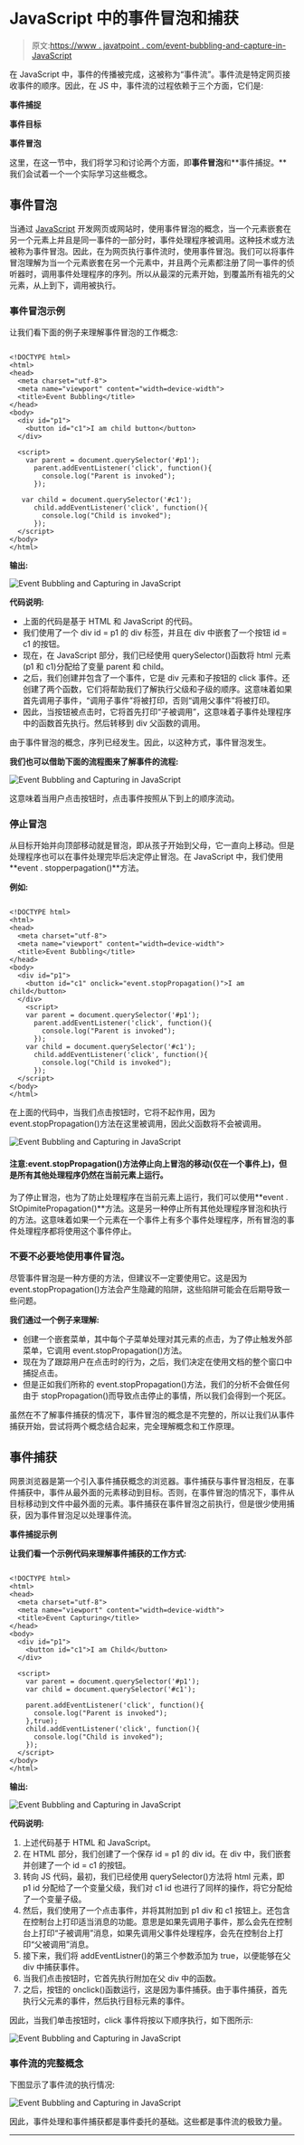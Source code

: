# JavaScript 中的事件冒泡和捕获

> 原文:[https://www . javatpoint . com/event-bubbling-and-capture-in-JavaScript](https://www.javatpoint.com/event-bubbling-and-capturing-in-javascript)

在 JavaScript 中，事件的传播被完成，这被称为“事件流”。事件流是特定网页接收事件的顺序。因此，在 JS 中，事件流的过程依赖于三个方面，它们是:

**事件捕捉**

**事件目标**

**事件冒泡**

这里，在这一节中，我们将学习和讨论两个方面，即**事件冒泡**和**事件捕捉。**我们会试着一个一个实际学习这些概念。

## 事件冒泡

当通过 [JavaScript](https://www.javatpoint.com/javascript-tutorial) 开发网页或网站时，使用事件冒泡的概念，当一个元素嵌套在另一个元素上并且是同一事件的一部分时，事件处理程序被调用。这种技术或方法被称为事件冒泡。因此，在为网页执行事件流时，使用事件冒泡。我们可以将事件冒泡理解为当一个元素嵌套在另一个元素中，并且两个元素都注册了同一事件的侦听器时，调用事件处理程序的序列。所以从最深的元素开始，到覆盖所有祖先的父元素，从上到下，调用被执行。

### 事件冒泡示例

让我们看下面的例子来理解事件冒泡的工作概念:

```

<!DOCTYPE html>
<html>
<head>
  <meta charset="utf-8">
  <meta name="viewport" content="width=device-width">
  <title>Event Bubbling</title>
</head>
<body>
  <div id="p1">
    <button id="c1">I am child button</button>
  </div>

  <script>
    var parent = document.querySelector('#p1');
      parent.addEventListener('click', function(){
        console.log("Parent is invoked");
      });

   var child = document.querySelector('#c1');
      child.addEventListener('click', function(){
        console.log("Child is invoked");
      });
  </script>
</body>
</html>

```

**输出:**

![Event Bubbling and Capturing in JavaScript](../Images/b4f43758f5de6c73b264560cf96c0a88.png)

**代码说明:**

*   上面的代码是基于 HTML 和 JavaScript 的代码。
*   我们使用了一个 div id = p1 的 div 标签，并且在 div 中嵌套了一个按钮 id = c1 的按钮。
*   现在，在 JavaScript 部分，我们已经使用 querySelector()函数将 html 元素(p1 和 c1)分配给了变量 parent 和 child。
*   之后，我们创建并包含了一个事件，它是 div 元素和子按钮的 click 事件。还创建了两个函数，它们将帮助我们了解执行父级和子级的顺序。这意味着如果首先调用子事件，“调用子事件”将被打印，否则“调用父事件”将被打印。
*   因此，当按钮被点击时，它将首先打印“子被调用”，这意味着子事件处理程序中的函数首先执行。然后转移到 div 父函数的调用。

由于事件冒泡的概念，序列已经发生。因此，以这种方式，事件冒泡发生。

**我们也可以借助下面的流程图来了解事件的流程:**

![Event Bubbling and Capturing in JavaScript](../Images/9836b5afe7c6553c07c1e89e93b0b0c1.png)

这意味着当用户点击按钮时，点击事件按照从下到上的顺序流动。

### 停止冒泡

从目标开始并向顶部移动就是冒泡，即从孩子开始到父母，它一直向上移动。但是处理程序也可以在事件处理完毕后决定停止冒泡。在 JavaScript 中，我们使用**event . stopperpagation()**方法。

**例如:**

```

<!DOCTYPE html>
<html>
<head>
  <meta charset="utf-8">
  <meta name="viewport" content="width=device-width">
  <title>Event Bubbling</title>
</head>
<body>
  <div id="p1">
    <button id="c1" onclick="event.stopPropagation()">I am child</button>
  </div>
 	<script>
    var parent = document.querySelector('#p1');
      parent.addEventListener('click', function(){
        console.log("Parent is invoked");
      });
    var child = document.querySelector('#c1');
      child.addEventListener('click', function(){
        console.log("Child is invoked");
      });
  </script>
</body>
</html>

```

在上面的代码中，当我们点击按钮时，它将不起作用，因为 event.stopPropagation()方法在这里被调用，因此父函数将不会被调用。

![Event Bubbling and Capturing in JavaScript](../Images/ba82182ce12a76670a7da7285d5ee8cd.png)

#### 注意:event.stopPropagation()方法停止向上冒泡的移动(仅在一个事件上)，但是所有其他处理程序仍然在当前元素上运行。

为了停止冒泡，也为了防止处理程序在当前元素上运行，我们可以使用**event . StOpimitePropagation()**方法。这是另一种停止所有其他处理程序冒泡和执行的方法。这意味着如果一个元素在一个事件上有多个事件处理程序，所有冒泡的事件处理程序都将使用这个事件停止。

### 不要不必要地使用事件冒泡。

尽管事件冒泡是一种方便的方法，但建议不一定要使用它。这是因为 event.stopPropagation()方法会产生隐藏的陷阱，这些陷阱可能会在后期导致一些问题。

**我们通过一个例子来理解:**

*   创建一个嵌套菜单，其中每个子菜单处理对其元素的点击，为了停止触发外部菜单，它调用 event.stopPropagation()方法。
*   现在为了跟踪用户在点击时的行为，之后，我们决定在使用文档的整个窗口中捕捉点击。
*   但是正如我们所称的 event.stopPropagation()方法，我们的分析不会做任何由于 stopPropagation()而导致点击停止的事情，所以我们会得到一个死区。

虽然在不了解事件捕获的情况下，事件冒泡的概念是不完整的，所以让我们从事件捕获开始，尝试将两个概念结合起来，完全理解概念和工作原理。

## 事件捕获

网景浏览器是第一个引入事件捕获概念的浏览器。事件捕获与事件冒泡相反，在事件捕获中，事件从最外面的元素移动到目标。否则，在事件冒泡的情况下，事件从目标移动到文件中最外面的元素。事件捕获在事件冒泡之前执行，但是很少使用捕获，因为事件冒泡足以处理事件流。

**事件捕捉示例**

**让我们看一个示例代码来理解事件捕获的工作方式:**

```

<!DOCTYPE html>
<html>
<head>
  <meta charset="utf-8">
  <meta name="viewport" content="width=device-width">
  <title>Event Capturing</title>
</head>
<body>
  <div id="p1">
    <button id="c1">I am Child</button>
  </div>

  <script>
    var parent = document.querySelector('#p1');
    var child = document.querySelector('#c1');

    parent.addEventListener('click', function(){
      console.log("Parent is invoked");
    },true);
	child.addEventListener('click', function(){
      console.log("Child is invoked");
    });
  </script>
</body>
</html>

```

**输出:**

![Event Bubbling and Capturing in JavaScript](../Images/375290c6b0a2aae64b29b18c29237320.png)

**代码说明:**

1.  上述代码基于 HTML 和 JavaScript。
2.  在 HTML 部分，我们创建了一个保存 id = p1 的 div id。在 div 中，我们嵌套并创建了一个 id = c1 的按钮。
3.  转向 JS 代码，最初，我们已经使用 querySelector()方法将 html 元素，即 p1 id 分配给了一个变量父级，我们对 c1 id 也进行了同样的操作，将它分配给了一个变量子级。
4.  然后，我们使用了一个点击事件，并将其附加到 p1 div 和 c1 按钮上。还包含在控制台上打印适当消息的功能。意思是如果先调用子事件，那么会先在控制台上打印“子被调用”消息，如果先调用父事件处理程序，会先在控制台上打印“父被调用”消息。
5.  接下来，我们将 addEventListner()的第三个参数添加为 true，以便能够在父 div 中捕获事件。
6.  当我们点击按钮时，它首先执行附加在父 div 中的函数。
7.  之后，按钮的 onclick()函数运行，这是因为事件捕获。由于事件捕获，首先执行父元素的事件，然后执行目标元素的事件。

因此，当我们单击按钮时，click 事件将按以下顺序执行，如下图所示:

![Event Bubbling and Capturing in JavaScript](../Images/cce49bfba1d014a0dfcfc8e417fff2e2.png)

### 事件流的完整概念

下图显示了事件流的执行情况:

![Event Bubbling and Capturing in JavaScript](../Images/32846e6bc2633fafc1e4413689ec61c7.png)

因此，事件处理和事件捕获都是事件委托的基础。这些都是事件流的极致力量。

* * *